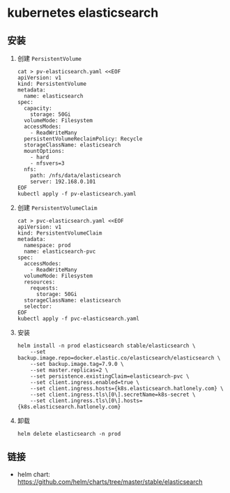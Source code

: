 # kubernetes elasticsearch

## 安装


1. 创建 `PersistentVolume`
    ```shell script
    cat > pv-elasticsearch.yaml <<EOF
    apiVersion: v1
    kind: PersistentVolume
    metadata:
      name: elasticsearch
    spec:
      capacity:
        storage: 50Gi
      volumeMode: Filesystem
      accessModes:
        - ReadWriteMany
      persistentVolumeReclaimPolicy: Recycle
      storageClassName: elasticsearch
      mountOptions:
        - hard
        - nfsvers=3
      nfs:
        path: /nfs/data/elasticsearch
        server: 192.168.0.101
    EOF
    kubectl apply -f pv-elasticsearch.yaml
    ```
2. 创建 `PersistentVolumeClaim`
    ```shell script
    cat > pvc-elasticsearch.yaml <<EOF
    apiVersion: v1
    kind: PersistentVolumeClaim
    metadata:
      namespace: prod
      name: elasticsearch-pvc
    spec:
      accessModes:
        - ReadWriteMany
      volumeMode: Filesystem
      resources:
        requests:
          storage: 50Gi
      storageClassName: elasticsearch
      selector:
    EOF
    kubectl apply -f pvc-elasticsearch.yaml
    ```
3. 安装
    ```shell script
    helm install -n prod elasticsearch stable/elasticsearch \
        --set backup.image.repo=docker.elastic.co/elasticsearch/elasticsearch \
        --set backup.image.tag=7.9.0 \
        --set master.replicas=2 \
        --set persistence.existingClaim=elasticsearch-pvc \
        --set client.ingress.enabled=true \
        --set client.ingress.hosts={k8s.elasticsearch.hatlonely.com} \
        --set client.ingress.tls\[0\].secretName=k8s-secret \
        --set client.ingress.tls\[0\].hosts={k8s.elasticsearch.hatlonely.com}
    ```
4. 卸载
    ```shell script
    helm delete elasticsearch -n prod
    ```

## 链接

- helm chart: <https://github.com/helm/charts/tree/master/stable/elasticsearch>
